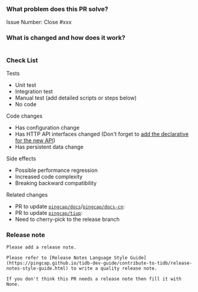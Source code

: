 <!--
Thank you for working on PD! Please read PD's [CONTRIBUTING](https://github.com/tikv/pdv2/blob/master/CONTRIBUTING.md) document **BEFORE** filing this PR.
PR Title Format:
1. pkg [, pkg2, pkg3]: what's changed
2. *: what's changed
-->

### What problem does this PR solve?

<!--

Please create an issue first to describe the problem.
There MUST be one line starting with "Issue Number:  " and 
linking the relevant issues via the "close" or "ref".
For more info, check https://github.com/tikv/pdv2/blob/master/CONTRIBUTING.md#linking-issues.

-->
Issue Number: Close #xxx

### What is changed and how does it work?

<!--

You could use the "commit message" code block to add more description to the final commit message.
For more info, check https://github.com/tikv/pdv2/blob/master/CONTRIBUTING.md#format-of-the-commit-message.

-->

```commit-message
```

### Check List

<!-- Remove the items that are not applicable. -->

Tests

<!-- At least one of these tests must be included. -->

- Unit test
- Integration test
- Manual test (add detailed scripts or steps below)
- No code

Code changes

- Has configuration change
- Has HTTP API interfaces changed (Don't forget to [add the declarative for the new API](https://github.com/tikv/pdv2/blob/master/docs/development.md#updating-api-documentation))
- Has persistent data change

Side effects

- Possible performance regression
- Increased code complexity
- Breaking backward compatibility

Related changes

- PR to update [`pingcap/docs`](https://github.com/pingcap/docs)/[`pingcap/docs-cn`](https://github.com/pingcap/docs-cn):
- PR to update [`pingcap/tiup`](https://github.com/pingcap/tiup):
- Need to cherry-pick to the release branch

### Release note

<!-- A bugfix or a new feature needs a release note. If there is no need release note, just uncomment the below line. -->

```release-note
Please add a release note.

Please refer to [Release Notes Language Style Guide](https://pingcap.github.io/tidb-dev-guide/contribute-to-tidb/release-notes-style-guide.html) to write a quality release note.

If you don't think this PR needs a release note then fill it with None.
```
